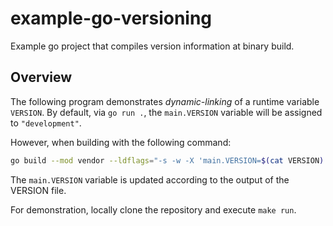 # example-go-versioning

Example go project that compiles version information at binary build.

## Overview

The following program demonstrates *dynamic-linking* of a runtime variable `VERSION`. By default, via `go run .`,
the `main.VERSION` variable will be assigned to `"development"`.

However, when building with the following command:

```bash
go build --mod vendor --ldflags="-s -w -X 'main.VERSION=$(cat VERSION)'" -o /example-go-versioning
```

The `main.VERSION` variable is updated according to the output of the VERSION file.

For demonstration, locally clone the repository and execute `make run`.
